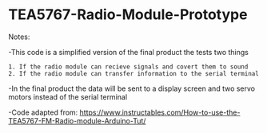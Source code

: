 # TEA5767-Radio-Module-Prototype

Notes:
  
  -This code is a simplified version of the final product the tests two things
  
    1. If the radio module can recieve signals and covert them to sound
    2. If the radio module can transfer information to the serial terminal 

  -In the final product the data will be sent to a display screen and two servo motors instead of the serial terminal 
  
  -Code adapted from: https://www.instructables.com/How-to-use-the-TEA5767-FM-Radio-module-Arduino-Tut/
  
  

